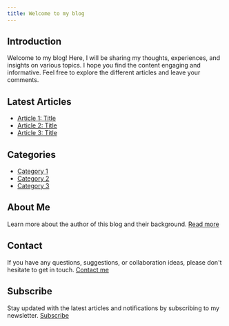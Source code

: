 ```yaml
---
title: Welcome to my blog
---
```


## Introduction

Welcome to my blog! Here, I will be sharing my thoughts, experiences, and insights on various topics. I hope you find the content engaging and informative. Feel free to explore the different articles and leave your comments.

## Latest Articles

- [Article 1: Title](article-1.md)
- [Article 2: Title](article-2.md)
- [Article 3: Title](article-3.md)

## Categories

- [Category 1](category-1.md)
- [Category 2](category-2.md)
- [Category 3](category-3.md)

## About Me

Learn more about the author of this blog and their background. [Read more](about.md)

## Contact

If you have any questions, suggestions, or collaboration ideas, please don't hesitate to get in touch. [Contact me](contact.md)

## Subscribe

Stay updated with the latest articles and notifications by subscribing to my newsletter. [Subscribe](subscribe.md)
